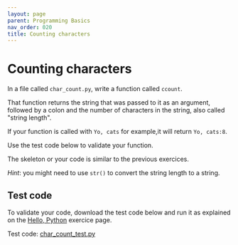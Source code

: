 ```yaml
---
layout: page
parent: Programming Basics
nav_order: 020
title: Counting characters
---
```


# Counting characters

In a file called `char_count.py`, write a function 
called `ccount`.

That function returns the string that was passed to it
as an argument, followed by a colon and
the number of characters in the string, also called
"string length".

If your function is called with `Yo, cats` for
example,it will return `Yo, cats:8`.

Use the test code below to validate your function.

The skeleton or your code is similar to the previous
exercices.

_Hint_: you might need to use `str()` to convert the string
length to a string.

## Test code

To validate your code, download the test code below and run
it as explained on the [Hello, Python](./hello_python.html)
exercice page.

Test code:
[char_count_test.py](./char_count_test.py)